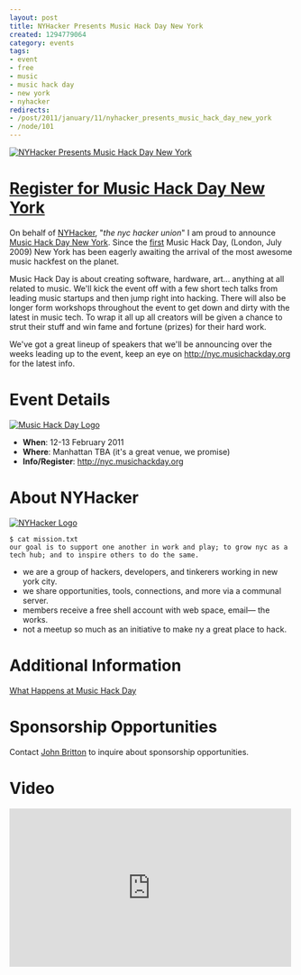 ```yaml
--- 
layout: post
title: NYHacker Presents Music Hack Day New York
created: 1294779064
category: events
tags:
- event
- free
- music
- music hack day
- new york
- nyhacker
redirects:
- /post/2011/january/11/nyhacker_presents_music_hack_day_new_york
- /node/101
---
```

[![NYHacker Presents Music Hack Day New York](http://farm6.static.flickr.com/5087/5346211755_9b117d2966.jpg)](http://nyc.musichackday.org)

# [Register for Music Hack Day New York](http://nyc.musichackday.org/index.php?page=Main+page)

On behalf of [NYHacker](http://nyhacker.org), "*the nyc hacker union*" I am proud to announce [Music Hack Day New York](http://nyc.musichackday.org). Since the [first](http://london.musichackday.org/2009/) Music Hack Day, (London, July 2009) New York has been eagerly awaiting the arrival of the most awesome music hackfest on the planet.

Music Hack Day is about creating software, hardware, art... anything at all related to music. We'll kick the event off with a few short tech talks from leading music startups and then jump right into hacking. There will also be longer form workshops throughout the event to get down and dirty with the latest in music tech. To wrap it all up all creators will be given a chance to strut their stuff and win fame and fortune (prizes) for their hard work.

We've got a great lineup of speakers that we'll be announcing over the weeks leading up to the event, keep an eye on <http://nyc.musichackday.org> for the latest info.

# Event Details

[![Music Hack Day Logo](http://farm6.static.flickr.com/5087/5346152855_02d5aeeb2b_m.jpg)](http://musichackday.org)

* __When__: 12-13 February 2011
* __Where__: Manhattan TBA (it's a great venue, we promise)
* __Info/Register__: <http://nyc.musichackday.org>

# About NYHacker

[![NYHacker Logo](http://farm6.static.flickr.com/5208/5346766120_89b0bf0154_m.jpg)](http://nyhacker.org)

    $ cat mission.txt
    our goal is to support one another in work and play; to grow nyc as a tech hub; and to inspire others to do the same.

* we are a group of hackers, developers, and tinkerers working in new york city.
* we share opportunities, tools, connections, and more via a communal server.
* members receive a free shell account with web space, email— the works.
* not a meetup so much as an initiative to make ny a great place to hack.  

# Additional Information
[What Happens at Music Hack Day](http://musicmachinery.com/2010/10/08/what-happens-at-a-music-hack-day/)

# Sponsorship Opportunities
Contact [John Britton](mailto:public@johndbritton.com) to inquire about sponsorship opportunities.

# Video
<iframe src="http://player.vimeo.com/video/13701170?title=0&amp;byline=0&amp;portrait=0" width="500" height="281" frameborder="0">.</iframe>